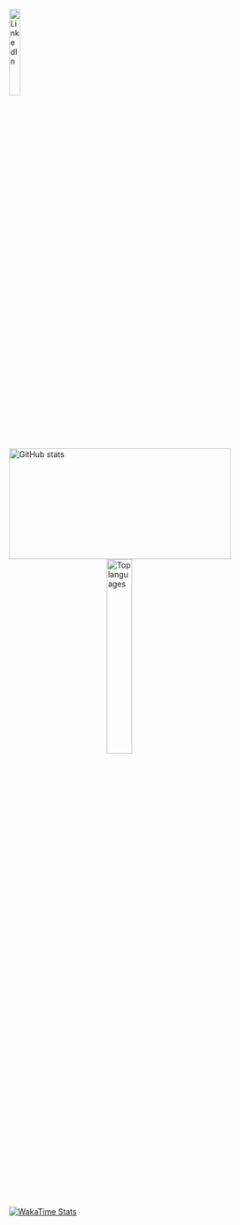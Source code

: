 <p align="left">
  <a href="https://www.linkedin.com/in/tri-tac-le-a918a2236/" target="_blank" rel="noopener noreferrer">
    <img
      src="https://custom-icon-badges.demolab.com/badge/LinkedIn-0A66C2?logo=linkedin-white&logoColor=fff"
      alt="LinkedIn"
      style="vertical-align: middle; width: 20%; height: auto;"
    />
  </a>
</p>

<a href="https://github.com/TriTacLe/TriTacLe">
  <img height="200" width="400" align="center" 
       src="https://github-readme-stats.vercel.app/api?username=TriTacLe&show_icons=true&theme=radical" 
       alt="GitHub stats"/>
</a>

<a href="https://github.com/TriTacLe/TriTacLe">
  <img
    src="https://github-readme-stats.vercel.app/api/top-langs/?username=TriTacLe&hide_progress=false&theme=radical"
    alt="Top languages"
    style="width: 30%; height: auto; display: block; margin: 0 auto;"
  />
</a>


<a href="https://wakatime.com/@TriTacLe">
  <img align="center" 
       src="https://github-readme-stats.vercel.app/api/wakatime?username=TriTacLe&layout=compact&theme=radical&hide_border=true&hide=other" 
       alt="WakaTime Stats"/>
</a>



